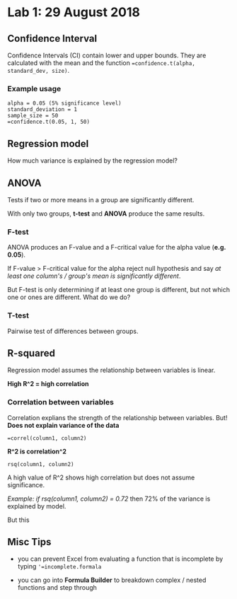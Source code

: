 # Lab 1: 29 August 2018

## Confidence Interval 

Confidence Intervals (CI) contain lower and upper bounds. They are calculated with the mean and the function <code>=confidence.t(alpha, standard_dev, size)</code>.

### Example usage

```
alpha = 0.05 (5% significance level)
standard_deviation = 1
sample_size = 50
=confidence.t(0.05, 1, 50)
```

## Regression model

How much variance is explained by the regression model?

## ANOVA

Tests if two or more means in a group are significantly different.

With only two groups, **t-test** and **ANOVA** produce the same results. 

### F-test

ANOVA produces an F-value and a F-critical value for the alpha value (**e.g. 0.05**).

If F-value > F-critical value for the alpha reject null hypothesis and say *at least one column's / group's mean is significantly different*.

But F-test is only determining if at least one group is different, but not which one or ones are different. What do we do? 

### T-test 

Pairwise test of differences between groups.

## R-squared

Regression model assumes the relationship between variables is linear.

**High R^2 = high correlation**

### Correlation between variables

Correlation explians the strength of the relationship between variables. But! **Does not explain variance of the data**

<code>=correl(column1, column2)</code>

**R^2 is correlation^2**

<code>rsq(column1, column2)</code>

A high value of R^2 shows high correlation but does not assume significance.

*Example: if rsq(column1, column2) = 0.72* then 72% of the variance is explained by model.

But this 

## Misc Tips

- you can prevent Excel from evaluating a function that is incomplete by typing <code>'=incomplete.formala</code>

- you can go into **Formula Builder** to breakdown complex / nested functions and step through
